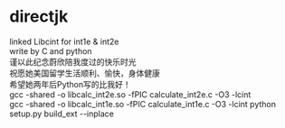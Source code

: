 # directjk
linked Libcint for int1e & int2e  
write by C and python  
谨以此纪念蔚欣陪我度过的快乐时光  
祝愿她美国留学生活顺利、愉快，身体健康  
希望她两年后Python写的比我好！  
gcc -shared -o libcalc_int2e.so -fPIC calculate_int2e.c -O3 -lcint   
gcc -shared -o libcalc_int1e.so -fPIC calculate_int1e.c -O3 -lcint 
python setup.py build_ext --inplace
